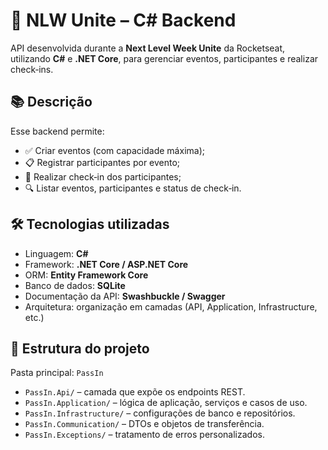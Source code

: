 # 🚀 NLW Unite – C# Backend

API desenvolvida durante a **Next Level Week Unite** da Rocketseat, utilizando **C#** e **.NET Core**, para gerenciar eventos, participantes e realizar check‑ins.

## 📚 Descrição

Esse backend permite:

- ✅ Criar eventos (com capacidade máxima);
- 📋 Registrar participantes por evento;
- 🎫 Realizar check‑in dos participantes;
- 🔍 Listar eventos, participantes e status de check‑in.

## 🛠️ Tecnologias utilizadas

- Linguagem: **C#**
- Framework: **.NET Core / ASP.NET Core**
- ORM: **Entity Framework Core**
- Banco de dados: **SQLite**
- Documentação da API: **Swashbuckle / Swagger**
- Arquitetura: organização em camadas (API, Application, Infrastructure, etc.)

## 🧩 Estrutura do projeto

Pasta principal: `PassIn`

- `PassIn.Api/` – camada que expõe os endpoints REST.
- `PassIn.Application/` – lógica de aplicação, serviços e casos de uso.
- `PassIn.Infrastructure/` – configurações de banco e repositórios.
- `PassIn.Communication/` – DTOs e objetos de transferência.
- `PassIn.Exceptions/` – tratamento de erros personalizados.

